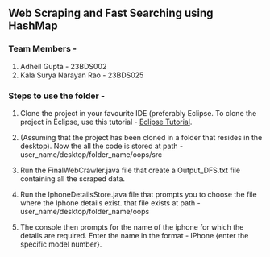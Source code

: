 ## Web Scraping and Fast Searching using HashMap

### Team Members -

1. Adheil Gupta - 23BDS002
2. Kala Surya Narayan Rao - 23BDS025

### Steps to use the folder -

1. Clone the project in your favourite IDE (preferably Eclipse. To clone the project in Eclipse, use this tutorial - [Eclipse Tutorial](https://qaautomation.expert/2023/02/20/how-to-clone-a-project-from-github-using-eclipse/).

2. (Assuming that the project has been cloned in a folder that resides in the desktop).
Now the all the code is stored at path - user_name/desktop/folder_name/oops/src

3. Run the FinalWebCrawler.java file that create a Output_DFS.txt file containing all the scraped data.

4. Run the IphoneDetailsStore.java file that prompts you to choose the file where the Iphone details exist.
that file exists at path - user_name/desktop/folder_name/oops

5. The console then prompts for the name of the iphone for which the details are required.
Enter the name in the format - IPhone {enter the specific model number}.

